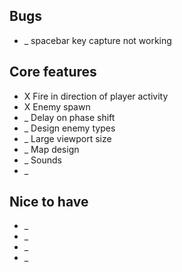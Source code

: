 ## Bugs
* _ spacebar key capture not working

## Core features
* X Fire in direction of player activity
* X Enemy spawn
* _ Delay on phase shift
* _ Design enemy types
* _ Large viewport size
* _ Map design
* _ Sounds
* _ 


## Nice to have
* _
* _
* _
* _

